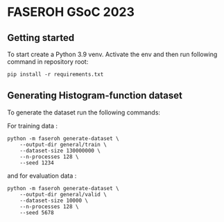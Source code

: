 # FASEROH GSoC 2023

## Getting started

To start create a Python 3.9 venv. Activate the env and then run following command in repository root:

```
pip install -r requirements.txt
```

## Generating Histogram-function dataset

To generate the dataset run the following commands:

For training data : 

```
python -m faseroh generate-dataset \
    --output-dir general/train \
    --dataset-size 130000000 \
    --n-processes 128 \
    --seed 1234
```

and for evaluation data : 

```
python -m faseroh generate-dataset \
    --output-dir general/valid \
    --dataset-size 10000 \
    --n-processes 128 \
    --seed 5678
```
